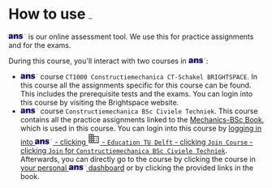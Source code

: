# How to use <img height="2.5em" src="./figures/ANS.svg" alt="ANS">

[<img height="12px" src="./figures/ANS.svg" alt="ANS">](https://ans.app/) is our online assessment tool. We use this for practice assignments and for the exams.

During this course, you'll interact with two courses in [<img height="12px" src="./figures/ANS.svg" alt="ANS">](https://ans.app/):
- [<img height="12px" src="./figures/ANS.svg" alt="ANS">](https://ans.app/) course `CT1000 Constructiemechanica CT-Schakel BRIGHTSPACE`. In this course all the assignments specific for this course can be found. This includes the prerequisite tests and the exams. You can login into this course by visiting the Brightspace website.
- [<img height="12px" src="./figures/ANS.svg" alt="ANS">](https://ans.app/) course `Constructiemechanica BSc Civiele Techniek`. This course contains all the practice assignments linked to the [Mechanics-BSc Book](https://teachbooks.github.io/mechanics-BSc), which is used in this course. You can login into this course by [logging in into <img height="12px" src="./figures/ANS.svg" alt="ANS"> - clicking  <svg xmlns="http://www.w3.org/2000/svg" height="24px" viewBox="0 -960 960 960" width="24px" fill="#5f6368"><path d="M80-120v-720h400v160h400v560H80Zm80-80h80v-80h-80v80Zm0-160h80v-80h-80v80Zm0-160h80v-80h-80v80Zm0-160h80v-80h-80v80Zm160 480h80v-80h-80v80Zm0-160h80v-80h-80v80Zm0-160h80v-80h-80v80Zm0-160h80v-80h-80v80Zm160 480h320v-400H480v80h80v80h-80v80h80v80h-80v80Zm160-240v-80h80v80h-80Zm0 160v-80h80v80h-80Z"/></svg> - `Education TU Delft` - clicking `Join Course`  - clicking `Join` for `Constructiemechanica BSc Civiele Techniek`](https://ans.app/universities/1/courses/join_courses). Afterwards, you can directly go to the course by clicking the course in [your personal <img height="12px" src="./figures/ANS.svg" alt="ANS"> dashboard](https://ans.app/routing/courses/436978) or by clicking the provided links in the book.